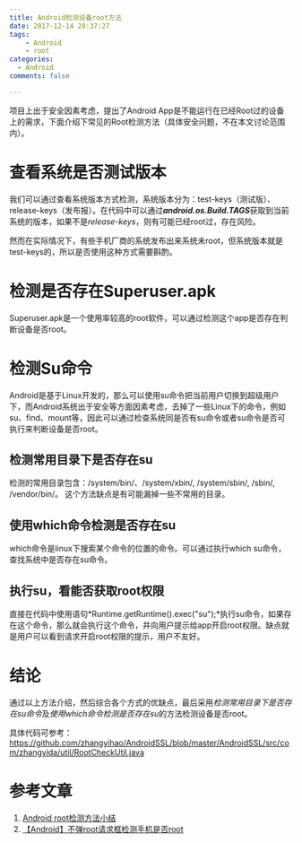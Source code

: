 ```yaml
---
title: Android检测设备root方法
date: 2017-12-14 20:37:27
tags:
	- Android
	- root
categories:
  - Android
comments: false

---
```


项目上出于安全因素考虑，提出了Android App是不能运行在已经Root过的设备上的需求，下面介绍下常见的Root检测方法（具体安全问题，不在本文讨论范围内）。

# 查看系统是否测试版本 #

我们可以通过查看系统版本方式检测，系统版本分为：test-keys（测试版）、release-keys（发布报）。在代码中可以通过***android.os.Build.TAGS***获取到当前系统的版本，如果不是*release-keys*，则有可能已经root过，存在风险。

然而在实际情况下，有些手机厂商的系统发布出来系统未root，但系统版本就是test-keys的，所以是否使用这种方式需要斟酌。

# 检测是否存在Superuser.apk #

Superuser.apk是一个使用率较高的root软件，可以通过检测这个app是否存在判断设备是否root。

# 检测Su命令 #

Android是基于Linux开发的，那么可以使用su命令把当前用户切换到超级用户下，而Android系统出于安全等方面因素考虑，去掉了一些Linux下的命令，例如su、find、mount等，因此可以通过检查系统同是否有su命令或者su命令是否可执行来判断设备是否root。

## 检测常用目录下是否存在su ##

检测的常用目录包含：/system/bin/、/system/xbin/, /system/sbin/, /sbin/, /vendor/bin/。
这个方法缺点是有可能漏掉一些不常用的目录。

## 使用which命令检测是否存在su ##

which命令是linux下搜索某个命令的位置的命令。可以通过执行which su命令，查找系统中是否存在su命令。

## 执行su，看能否获取root权限 ##

直接在代码中使用语句*Runtime.getRuntime().exec("su");*执行su命令，如果存在这个命令，那么就会执行这个命令，并向用户提示给app开启root权限。缺点就是用户可以看到请求开启root权限的提示，用户不友好。

# 结论 #

通过以上方法介绍，然后综合各个方式的优缺点，最后采用*检测常用目录下是否存在su命令*及*使用which命令检测是否存在su*的方法检测设备是否root。

具体代码可参考：https://github.com/zhangyihao/AndroidSSL/blob/master/AndroidSSL/src/com/zhangyida/util/RootCheckUtil.java


# 参考文章 #

1. [Android root检测方法小结](http://blog.csdn.net/lintax/article/details/70988565)
2. [【Android】不弹root请求框检测手机是否root](http://www.cnblogs.com/waylife/p/android_root_check.html)